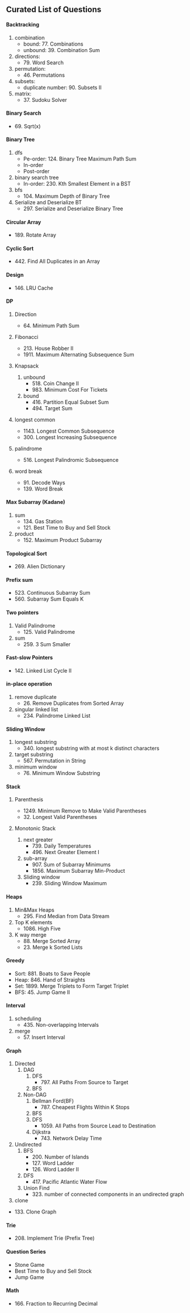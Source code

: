 ## Curated List of Questions

#### Backtracking
1) combination
   - bound: 77\. Combinations
   - unbound: 39\. Combination Sum 
2) directions: 
   - 79\. Word Search
3) permutation: 
   - 46\. Permutations
4) subsets: 
   - duplicate number: 90\. Subsets II
5) matrix: 
   - 37\. Sudoku Solver

#### Binary Search
- 69\. Sqrt(x)

#### Binary Tree
1) dfs
   - Pe-order: 124\. Binary Tree Maximum Path Sum
   - In-order
   - Post-order
2) binary search tree
   - In-order: 230\. Kth Smallest Element in a BST
3) bfs
   - 104\. Maximum Depth of Binary Tree
4) Serialize and Deserialize BT
   - 297\. Serialize and Deserialize Binary Tree

#### Circular Array
- 189\. Rotate Array


#### Cyclic Sort
- 442\. Find All Duplicates in an Array

#### Design
- 146\. LRU Cache

#### DP
1) Direction
    - 64\. Minimum Path Sum
2) Fibonacci
    - 213\. House Robber II
    - 1911\. Maximum Alternating Subsequence Sum
3) Knapsack
   1) unbound
       - 518\. Coin Change II
       - 983\. Minimum Cost For Tickets
   2) bound
       - 416\. Partition Equal Subset Sum
       - 494\. Target Sum
4) longest common
      - 1143\. Longest Common Subsequence
      - 300\. Longest Increasing Subsequence
5) palindrome
   - 516\. Longest Palindromic Subsequence

6) word break
   - 91\. Decode Ways
   - 139\. Word Break

#### Max Subarray (Kadane)
1) sum
   - 134\. Gas Station
   - 121\. Best Time to Buy and Sell Stock
2) product
   - 152\. Maximum Product Subarray

#### Topological Sort
- 269\. Alien Dictionary

#### Prefix sum
- 523\. Continuous Subarray Sum
- 560\. Subarray Sum Equals K

#### Two pointers
1) Valid Palindrome
   - 125\. Valid Palindrome
2) sum 
   - 259\. 3 Sum Smaller

#### Fast-slow Pointers
- 142\. Linked List Cycle II

#### in-place operation
1) remove duplicate
   - 26\. Remove Duplicates from Sorted Array
2) singular linked list
   - 234\. Palindrome Linked List

#### Sliding Window
1) longest substring
   - 340\. longest substring with at most k distinct characters
2) target substring
   - 567\. Permutation in String
3) minimum window
   - 76\. Minimum Window Substring

#### Stack 
1) Parenthesis
   - 1249\. Minimum Remove to Make Valid Parentheses
   - 32\. Longest Valid Parentheses

2) Monotonic Stack
   1) next greater
      - 739\. Daily Temperatures
      - 496\. Next Greater Element I
   2) sub-array
      - 907\. Sum of Subarray Minimums
      - 1856\. Maximum Subarray Min-Product
   3) Sliding window
      - 239\. Sliding Window Maximum
   
#### Heaps
1) Min&Max Heaps
   - 295\. Find Median from Data Stream
2) Top K elements
   - 1086\. High Five
3) K way merge
   - 88\. Merge Sorted Array
   - 23\. Merge k Sorted Lists

#### Greedy
- Sort: 881\. Boats to Save People
- Heap: 846\. Hand of Straights
- Set: 1899\. Merge Triplets to Form Target Triplet
- BFS: 45\. Jump Game II

#### Interval
1) scheduling
   - 435\. Non-overlapping Intervals
2) merge
   - 57\. Insert Interval

#### Graph
1) Directed
   1) DAG
      1) DFS
         - 797\. All Paths From Source to Target
      2) BFS
   2) Non-DAG
      1) Bellman Ford(BF)
         - 787\. Cheapest Flights Within K Stops
      2) BFS
      3) DFS
         - 1059\. All Paths from Source Lead to Destination
      4) Dijkstra
         - 743\. Network Delay Time
2) Undirected
   1) BFS
      - 200\. Number of Islands
      - 127\. Word Ladder
      - 126\. Word Ladder II
   2) DFS
      - 417\. Pacific Atlantic Water Flow
   3) Union Find
      - 323\. number of connected components in an undirected graph
3) clone
- 133\. Clone Graph

#### Trie 
- 208\. Implement Trie (Prefix Tree)

#### Question Series
- Stone Game
- Best Time to Buy and Sell Stock
- Jump Game

#### Math
- 166\. Fraction to Recurring Decimal






